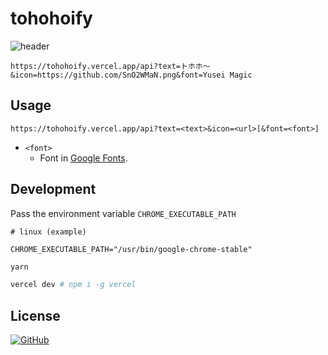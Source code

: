 # tohohoify

![header](https://tohohoify.vercel.app/api?font=Yusei%20Magic&text=%E3%83%88%E3%83%9B%E3%83%9B%EF%BD%9E&icon=https://github.com/SnO2WMaN.png)

```
https://tohohoify.vercel.app/api?text=トホホ～&icon=https://github.com/SnO2WMaN.png&font=Yusei Magic
```

## Usage

```
https://tohohoify.vercel.app/api?text=<text>&icon=<url>[&font=<font>]
```

- `<font>`
  - Font in [Google Fonts](https://fonts.google.com/).

## Development

Pass the environment variable `CHROME_EXECUTABLE_PATH`

```dotenv
# linux (example)

CHROME_EXECUTABLE_PATH="/usr/bin/google-chrome-stable"
```

```bash
yarn

vercel dev # npm i -g vercel
```

## License

[![GitHub](https://img.shields.io/github/license/SnO2WMaN/tohohoify)](https://github.com/SnO2WMaN/tohohoify/blob/main/LICENSE)
